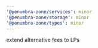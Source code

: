 ```yaml
---
'@penumbra-zone/services': minor
'@penumbra-zone/storage': minor
'@penumbra-zone/types': minor
---
```


extend alternative fees to LPs
